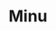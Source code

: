---
title: Minu
date: 
draft: false

# descripcion
description : Anillo de plata 925 y nácar

materials: Plata 925

color: Plata y nácar

dimensions: 16mm diámetro

code: 05-23-0576

type: "Anillos"

categories: []

price: $7.150,00

price_eftvo: $6.075,00

# Images
# first image will be shown in the product page
images:
  # - image: "images/path_to_image"
  # La ubicacion de las imagenes es imagenes/Anillos/Anillos.Plata/05-23-0576-minu
  - image: "./images/anillos/plata/05-23-0576.JPG"
---